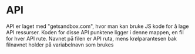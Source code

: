 # API

API er laget med "getsandbox.com", hvor man kan bruke JS kode for å lage API ressurser. Koden for disse API punktene ligger i denne mappen, en fil for hver API rute. Navnet på filen er API ruta, mens krølparantesen bak filnavnet holder på variabelnavn som brukes